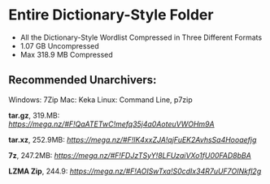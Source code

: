 # Entire Dictionary-Style Folder

* All the Dictionary-Style Wordlist Compressed in Three Different Formats
* 1.07 GB Uncompressed
* Max 318.9 MB Compressed
  
## Recommended Unarchivers:
Windows: 7Zip
Mac: Keka
Linux: Command Line, p7zip
  


__tar.gz__, 319.MB: *https://mega.nz/#F!QaATETwC!mefq35j4a0AoteuVWOHm9A*

__tar.xz__, 252.9MB: *https://mega.nz/#F!lK4xxZJA!qjFuEK2AvhsSa4Hooaefjg*

__7z__, 247.2MB: *https://mega.nz/#F!FDJzTSyY!8LFUzaiVXo1fU00FAD8bBA*

__LZMA Zip__, 244.9: *https://mega.nz/#F!AOISwTxa!S0cdIx34R7uUF7OINkfl2g*
